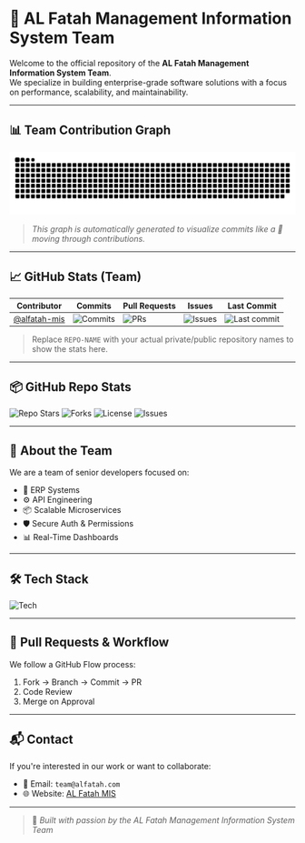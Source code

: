 # 🚀 AL Fatah Management Information System Team

Welcome to the official repository of the **AL Fatah Management Information System Team**.  
We specialize in building enterprise-grade software solutions with a focus on performance, scalability, and maintainability.

---

## 📊 Team Contribution Graph

![Contribution Graph](https://github.com/Platane/snk/raw/output/github-contribution-grid-snake.svg?raw=true)

> _This graph is automatically generated to visualize commits like a 🐍 moving through contributions._

---

## 📈 GitHub Stats (Team)

| Contributor | Commits | Pull Requests | Issues | Last Commit |
|-------------|---------|---------------|--------|-------------|
| [@alfatah-mis](https://github.com/alfatah-mis) | ![Commits](https://badgen.net/github/commits/alfatah-mis/REPO-NAME) | ![PRs](https://badgen.net/github/prs/alfatah-mis/REPO-NAME) | ![Issues](https://badgen.net/github/issues/alfatah-mis/REPO-NAME) | ![Last commit](https://badgen.net/github/last-commit/alfatah-mis/REPO-NAME) |

> Replace `REPO-NAME` with your actual private/public repository names to show the stats here.

---

## 📦 GitHub Repo Stats

![Repo Stars](https://img.shields.io/github/stars/alfatah-mis/REPO-NAME?style=flat-square)
![Forks](https://img.shields.io/github/forks/alfatah-mis/REPO-NAME?style=flat-square)
![License](https://img.shields.io/github/license/alfatah-mis/REPO-NAME?style=flat-square)
![Issues](https://img.shields.io/github/issues/alfatah-mis/REPO-NAME?style=flat-square)

---

## 👥 About the Team

We are a team of senior developers focused on:

- 🏢 ERP Systems  
- ⚙️ API Engineering  
- 📦 Scalable Microservices  
- 🛡️ Secure Auth & Permissions  
- 📊 Real-Time Dashboards

---

## 🛠️ Tech Stack

![Tech](https://skillicons.dev/icons?i=dotnet,js,html,css,github,windows)

---

## 🔄 Pull Requests & Workflow

We follow a GitHub Flow process:

1. Fork → Branch → Commit → PR  
2. Code Review  
3. Merge on Approval  

---

## 📬 Contact

If you're interested in our work or want to collaborate:

- 📧 Email: `team@alfatah.com`  
- 🌐 Website: [AL Fatah MIS](https://alfatahbd.com)

---

> 🧠 _Built with passion by the AL Fatah Management Information System Team_
